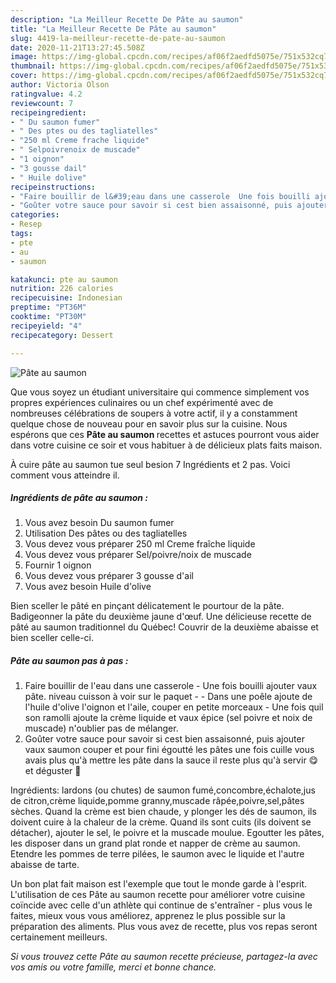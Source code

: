 ```yaml
---
description: "La Meilleur Recette De Pâte au saumon"
title: "La Meilleur Recette De Pâte au saumon"
slug: 4419-la-meilleur-recette-de-pate-au-saumon
date: 2020-11-21T13:27:45.508Z
image: https://img-global.cpcdn.com/recipes/af06f2aedfd5075e/751x532cq70/pate-au-saumon-photo-principale-de-la-recette.jpg
thumbnail: https://img-global.cpcdn.com/recipes/af06f2aedfd5075e/751x532cq70/pate-au-saumon-photo-principale-de-la-recette.jpg
cover: https://img-global.cpcdn.com/recipes/af06f2aedfd5075e/751x532cq70/pate-au-saumon-photo-principale-de-la-recette.jpg
author: Victoria Olson
ratingvalue: 4.2
reviewcount: 7
recipeingredient:
- " Du saumon fumer"
- " Des ptes ou des tagliatelles"
- "250 ml Creme frache liquide"
- " Selpoivrenoix de muscade"
- "1 oignon"
- "3 gousse dail"
- " Huile dolive"
recipeinstructions:
- "Faire bouillir de l&#39;eau dans une casserole  Une fois bouilli ajouter vaux pâte. niveau cuisson à voir sur le paquet  Dans une poêle ajoute de l&#39;huile d&#39;olive l&#39;oignon et l&#39;aile, couper en petite morceaux  Une fois quil son ramolli ajoute la crème liquide et vaux épice (sel poivre et noix de muscade) n&#39;oublier pas de mélanger."
- "Goûter votre sauce pour savoir si cest bien assaisonné, puis ajouter vaux saumon couper et pour fini égoutté les pâtes une fois cuille vous avais plus qu&#39;à mettre les pâte dans la sauce il reste plus qu&#39;à servir 😋 et déguster 🥰"
categories:
- Resep
tags:
- pte
- au
- saumon

katakunci: pte au saumon 
nutrition: 226 calories
recipecuisine: Indonesian
preptime: "PT36M"
cooktime: "PT30M"
recipeyield: "4"
recipecategory: Dessert

---
```



![Pâte au saumon](https://img-global.cpcdn.com/recipes/af06f2aedfd5075e/751x532cq70/pate-au-saumon-photo-principale-de-la-recette.jpg)

Que vous soyez un étudiant universitaire qui commence simplement vos propres expériences culinaires ou un chef expérimenté avec de nombreuses célébrations de soupers à votre actif, il y a constamment quelque chose de nouveau pour en savoir plus sur la cuisine. Nous espérons que ces <strong> Pâte au saumon </strong> recettes et astuces pourront vous aider dans votre cuisine ce soir et vous habituer à de délicieux plats faits maison.

<!--inarticleads1-->

À cuire pâte au saumon tue seul besion 7 Ingrédients et 2 pas. Voici comment vous atteindre il.

##### Ingrédients de pâte au saumon :

1. Vous avez besoin  Du saumon fumer
1. Utilisation  Des pâtes ou des tagliatelles
1. Vous devez vous préparer 250 ml Creme fraîche liquide
1. Vous devez vous préparer  Sel/poivre/noix de muscade
1. Fournir 1 oignon
1. Vous devez vous préparer 3 gousse d&#39;ail
1. Vous avez besoin  Huile d&#39;olive


Bien sceller le pâté en pinçant délicatement le pourtour de la pâte. Badigeonner la pâte du deuxième jaune d&#39;œuf. Une délicieuse recette de pâté au saumon traditionnel du Québec! Couvrir de la deuxième abaisse et bien sceller celle-ci. 

<!--inarticleads2-->

##### Pâte au saumon pas à pas :

1. Faire bouillir de l&#39;eau dans une casserole  - Une fois bouilli ajouter vaux pâte. niveau cuisson à voir sur le paquet -  - Dans une poêle ajoute de l&#39;huile d&#39;olive l&#39;oignon et l&#39;aile, couper en petite morceaux  - Une fois quil son ramolli ajoute la crème liquide et vaux épice (sel poivre et noix de muscade) n&#39;oublier pas de mélanger.
1. Goûter votre sauce pour savoir si cest bien assaisonné, puis ajouter vaux saumon couper et pour fini égoutté les pâtes une fois cuille vous avais plus qu&#39;à mettre les pâte dans la sauce il reste plus qu&#39;à servir 😋 et déguster 🥰


Ingrédients: lardons (ou chutes) de saumon fumé,concombre,échalote,jus de citron,crème liquide,pomme granny,muscade râpée,poivre,sel,pâtes sèches. Quand la crème est bien chaude, y plonger les dés de saumon, ils doivent cuire à la chaleur de la crème. Quand ils sont cuits (ils doivent se détacher), ajouter le sel, le poivre et la muscade moulue. Egoutter les pâtes, les disposer dans un grand plat ronde et napper de crème au saumon. Etendre les pommes de terre pilées, le saumon avec le liquide et l&#39;autre abaisse de tarte. 

<!--inarticleads1-->

<p>
Un bon plat fait maison est l'exemple que tout le monde garde à l'esprit. L'utilisation de ces Pâte au saumon recette pour améliorer votre cuisine coïncide avec celle d'un athlète qui continue de s'entraîner - plus vous le faites, mieux vous vous améliorez, apprenez le plus possible sur la préparation des aliments. Plus vous avez de recette, plus vos repas seront certainement meilleurs.
</p>

<p>
<i>Si vous trouvez cette Pâte au saumon recette précieuse, partagez-la avec vos amis ou votre famille, merci et bonne chance.</i>
</p>
